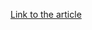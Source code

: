 [Link to the article](https://www.securityweek.com/citrix-fortinet-patch-high-severity-vulnerabilities/)
